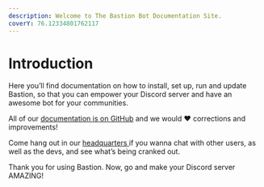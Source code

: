 ```yaml
---
description: Welcome to The Bastion Bot Documentation Site.
coverY: 76.12334801762117
---
```


# Introduction

Here you’ll find documentation on how to install, set up, run and update Bastion, so that you can empower your Discord server and have an awesome bot for your communities.

All of our [documentation is on GitHub](https://github.com/TheBastionBot/bastion-docs) and we would ❤ corrections and improvements!



Come hang out in our [headquarters ](https://discord.gg/fzx8fkt)if you wanna chat with other users, as well as the devs, and see what’s being cranked out.

Thank you for using Bastion. Now, go and make your Discord server AMAZING!
